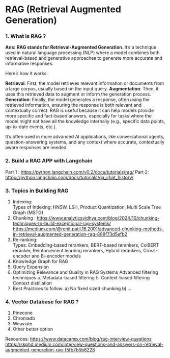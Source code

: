 # RAG (Retrieval Augmented Generation)

### 1. What is RAG ?
**Ans:** **RAG stands for Retrieval-Augmented Generation**. It’s a technique used in natural language processing (NLP) where a model combines both retrieval-based and generative approaches to generate more accurate and informative responses.

Here’s how it works:

**Retrieval**: First, the model retrieves relevant information or documents from a large corpus, usually based on the input query.
**Augmentation**: Then, it uses this retrieved data to augment or inform the generation process.
**Generation**: Finally, the model generates a response, often using the retrieved information, ensuring the response is both relevant and contextually correct.
RAG is useful because it can help models provide more specific and fact-based answers, especially for tasks where the model might not have all the knowledge internally (e.g., specific data points, up-to-date events, etc.).

It’s often used in more advanced AI applications, like conversational agents, question-answering systems, and any context where accurate, contextually aware responses are needed.


### 2. Build a RAG APP with Langchain
Part 1 : https://python.langchain.com/v0.2/docs/tutorials/rag/
Part 2: https://python.langchain.com/docs/tutorials/qa_chat_history/

### 3. Topics in Building RAG
1. Indexing:   
   Types of Indexing: HNSW, LSH, Product Quantization, Multi Scale Tree Graph (MSTG)
3. Chunking :
      https://www.analyticsvidhya.com/blog/2024/10/chunking-techniques-to-build-exceptional-rag-systems/
      https://medium.com/@ronit.patil.16.2001/advanced-chunking-methods-in-retrieval-augmented-generation-rag-898f73d5efb2
4. Re-ranking:   
   Types: Embedding-based rerankers, BERT-based rerankers, ColBERT reranker, Reinforcement learning rerankers, Hybrid rerankers, Cross-encoder and Bi-encoder models  
6. Knowledge Graph for RAG
7. Query Expansion
8. Optimizing Relevance and Quality in RAG Systems
      Advanced filtering techniques
            a. Metadata-based filtering
            b. Context-based filtering
      Context distillation
9. Best Practices to follow:
   a) No fixed sized chunking
   b) ...

### 4. Vector Database for RAG ?
1. Pinecone
2. Chromadb
3. Weaviate
4. Other better option


Resources:
https://www.datacamp.com/blog/rag-interview-questions
https://skphd.medium.com/interview-questions-and-answers-on-retrieval-augmented-generation-rag-f5fb7b5b8228
